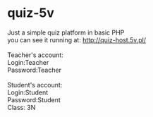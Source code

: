# quiz-5v
Just a simple quiz platform in basic PHP
<br>
you can see it running at: http://quiz-host.5v.pl/ 
<br>
<br>
Teacher's account:
<br>
<t> Login:Teacher
<br>
<t> Password:Teacher
<br>  
Student's account:
<br>
<t> Login:Student
<br>
<t> Password:Student
<br>
Class: 3N
  


